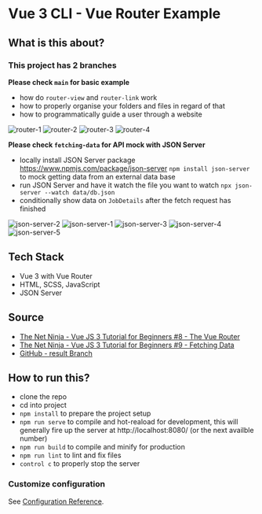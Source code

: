 # Vue 3 CLI - Vue Router Example

## What is this about?
### This project has 2 branches

**Please check `main` for basic example**

- how do `router-view` and `router-link` work
- how to properly organise your folders and files in regard of that
- how to programmatically guide a user through a website

![router-1](./src/assets/screenshots/vue3-router-1.png)
![router-2](./src/assets/screenshots/vue3-router-2.png)
![router-3](./src/assets/screenshots/vue3-router-3.png)
![router-4](./src/assets/screenshots/vue3-router-4.png)

**Please check `fetching-data` for API mock with JSON Server**

- locally install JSON Server package https://www.npmjs.com/package/json-server `npm install json-server` to mock getting data from an external data base
- run JSON Server and have it watch the file you want to watch `npx json-server --watch data/db.json`
- conditionally show data on `JobDetails` after the fetch request has finished

![json-server-2](./src/assets/screenshots/vue3-json-server-2.png)
![json-server-1](./src/assets/screenshots/vue3-json-server-1.png)
![json-server-3](./src/assets/screenshots/vue3-json-server-3.png)
![json-server-4](./src/assets/screenshots/vue3-json-server-4.png)
![json-server-5](./src/assets/screenshots/vue3-json-server-5.png)

## Tech Stack
- Vue 3 with Vue Router
- HTML, SCSS, JavaScript
- JSON Server

## Source
- [The Net Ninja - Vue JS 3 Tutorial for Beginners #8 - The Vue Router](https://www.youtube.com/watch?v=juocv4AtrHo&list=PL4cUxeGkcC9hYYGbV60Vq3IXYNfDk8At1&index=8)
- [The Net Ninja - Vue JS 3 Tutorial for Beginners #9 - Fetching Data](https://www.youtube.com/watch?v=7iDGJolHFmU&list=PL4cUxeGkcC9hYYGbV60Vq3IXYNfDk8At1&index=9)
- [GitHub - result Branch](https://github.com/iamshaunjp/Vue-3-Firebase/tree/lesson-56)

## How to run this?
- clone the repo
- cd into project
- `npm install` to prepare the project setup
- `npm run serve` to compile and hot-reaload for development, this will generally fire up the server at http://localhost:8080/ (or the next availble number)
- `npm run build` to compile and minify for production
- `npm run lint` to lint and fix files
- `control c` to properly stop the server

### Customize configuration
See [Configuration Reference](https://cli.vuejs.org/config/).

